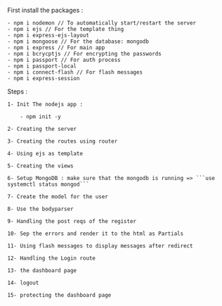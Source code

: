 First install the packages :
    
    - npm i nodemon // To automatically start/restart the server
    - npm i ejs // For the template thing
    - npm i express-ejs-layout
    - npm i mongoose // For the database: mongodb
    - npm i express // For main app 
    - npm i bcrycptjs // For encrypting the passwords
    - npm i passport // For auth process
    - npm i passport-local 
    - npm i connect-flash // For flash messages
    - npm i express-session



Steps : 

    1- Init The nodejs app :

        - npm init -y 
    
    2- Creating the server

    3- Creating the routes using router

    4- Using ejs as template 

    5- Creating the views 

    6- Setup MongoDB : make sure that the mongodb is running => ```use systemctl status mongod```

    7- Create the model for the user

    8- Use the bodyparser

    9- Handling the post reqs of the register

    10- Sep the errors and render it to the html as Partials 

    11- Using flash messages to display messages after redirect 
    
    12- Handling the Login route

    13- the dashboard page 

    14- logout

    15- protecting the dashboard page
    


